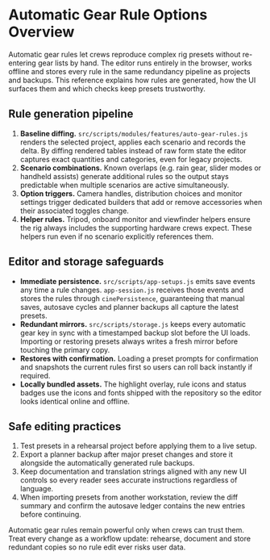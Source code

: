 # Automatic Gear Rule Options Overview

Automatic gear rules let crews reproduce complex rig presets without re-entering
gear lists by hand. The editor runs entirely in the browser, works offline and
stores every rule in the same redundancy pipeline as projects and backups. This
reference explains how rules are generated, how the UI surfaces them and which
checks keep presets trustworthy.

## Rule generation pipeline

1. **Baseline diffing.** `src/scripts/modules/features/auto-gear-rules.js`
   renders the selected project, applies each scenario and records the delta. By
   diffing rendered tables instead of raw form state the editor captures exact
   quantities and categories, even for legacy projects.
2. **Scenario combinations.** Known overlaps (e.g. rain gear, slider modes or
   handheld assists) generate additional rules so the output stays predictable
   when multiple scenarios are active simultaneously.
3. **Option triggers.** Camera handles, distribution choices and monitor
   settings trigger dedicated builders that add or remove accessories when their
   associated toggles change.
4. **Helper rules.** Tripod, onboard monitor and viewfinder helpers ensure the
   rig always includes the supporting hardware crews expect. These helpers run
   even if no scenario explicitly references them.

## Editor and storage safeguards

- **Immediate persistence.** `src/scripts/app-setups.js` emits save events any
  time a rule changes. `app-session.js` receives those events and stores the
  rules through `cinePersistence`, guaranteeing that manual saves, autosave
  cycles and planner backups all capture the latest presets.
- **Redundant mirrors.** `src/scripts/storage.js` keeps every automatic gear key
  in sync with a timestamped backup slot before the UI loads. Importing or
  restoring presets always writes a fresh mirror before touching the primary
  copy.
- **Restores with confirmation.** Loading a preset prompts for confirmation and
  snapshots the current rules first so users can roll back instantly if
  required.
- **Locally bundled assets.** The highlight overlay, rule icons and status
  badges use the icons and fonts shipped with the repository so the editor looks
  identical online and offline.

## Safe editing practices

1. Test presets in a rehearsal project before applying them to a live setup.
2. Export a planner backup after major preset changes and store it alongside the
   automatically generated rule backups.
3. Keep documentation and translation strings aligned with any new UI controls
   so every reader sees accurate instructions regardless of language.
4. When importing presets from another workstation, review the diff summary and
   confirm the autosave ledger contains the new entries before continuing.

Automatic gear rules remain powerful only when crews can trust them. Treat every
change as a workflow update: rehearse, document and store redundant copies so no
rule edit ever risks user data.

